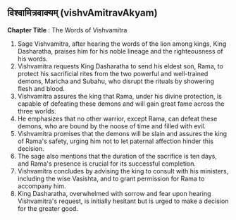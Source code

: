 ## विश्वामित्रवाक्यम् (vishvAmitravAkyam)

**Chapter Title** : The Words of Vishvamitra

1. Sage Vishvamitra, after hearing the words of the lion among kings, King Dasharatha, praises him for his noble lineage and the righteousness of his words.
2. Vishvamitra requests King Dasharatha to send his eldest son, Rama, to protect his sacrificial rites from the two powerful and well-trained demons, Maricha and Subahu, who disrupt the rituals by showering flesh and blood.
3. Vishvamitra assures the king that Rama, under his divine protection, is capable of defeating these demons and will gain great fame across the three worlds.
4. He emphasizes that no other warrior, except Rama, can defeat these demons, who are bound by the noose of time and filled with evil.
5. Vishvamitra promises that the demons will be slain and assures the king of Rama's safety, urging him not to let paternal affection hinder this decision.
6. The sage also mentions that the duration of the sacrifice is ten days, and Rama's presence is crucial for its successful completion.
7. Vishvamitra concludes by advising the king to consult with his ministers, including the wise Vasishta, and to grant permission for Rama to accompany him.
8. King Dasharatha, overwhelmed with sorrow and fear upon hearing Vishvamitra's request, is initially hesitant but is urged to make a decision for the greater good.
